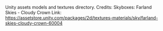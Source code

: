Unity assets models and textures directory.
Credits:
Skyboxes: Farland Skies - Cloudy Crown
Link: https://assetstore.unity.com/packages/2d/textures-materials/sky/farland-skies-cloudy-crown-60004